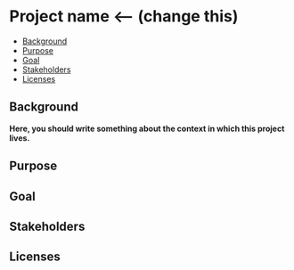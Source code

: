 # Project name <-- (change this)
* [Background](#background)
* [Purpose](#purpose)
* [Goal](#goal)
* [Stakeholders](#stakeholders)
* [Licenses](#licenses)

## Background
**Here, you should write something about the context in which this project 
lives.**

## Purpose
## Goal
## Stakeholders
## Licenses

